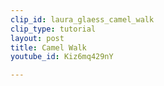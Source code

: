```yaml
---
clip_id: laura_glaess_camel_walk
clip_type: tutorial
layout: post
title: Camel Walk
youtube_id: Kiz6mq429nY

---
```


